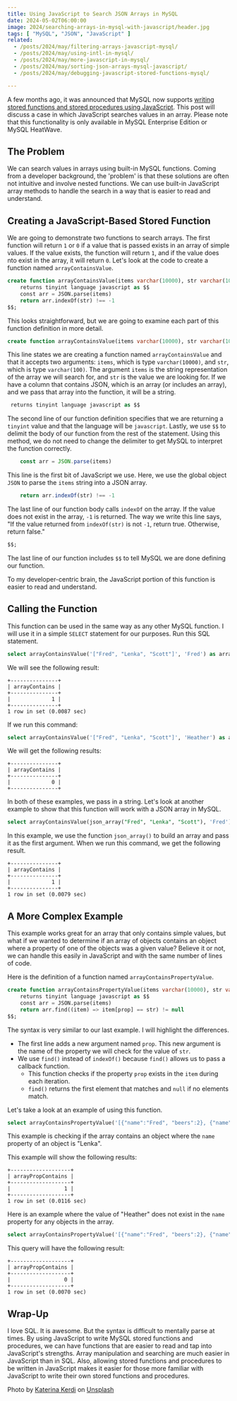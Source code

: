 ```yaml
---
title: Using JavaScript to Search JSON Arrays in MySQL
date: 2024-05-02T06:00:00
image: 2024/searching-arrays-in-mysql-with-javascript/header.jpg
tags: [ "MySQL", "JSON", "JavaScript" ]
related:
  - /posts/2024/may/filtering-arrays-javascript-mysql/
  - /posts/2024/may/using-intl-in-mysql/
  - /posts/2024/may/more-javascript-in-mysql/
  - /posts/2024/may/sorting-json-arrays-mysql-javascript/
  - /posts/2024/may/debugging-javascript-stored-functions-mysql/

---
```


A few months ago, it was announced that MySQL now supports [writing stored functions and stored procedures using JavaScript](https://blogs.oracle.com/mysql/post/introducing-javascript-support-in-mysql). This post will discuss a case in which JavaScript searches values in an array. Please note that this functionality is only available in MySQL Enterprise Edition or MySQL HeatWave.

## The Problem

We can search values in arrays using built-in MySQL functions. Coming from a developer background, the 'problem' is that these solutions are often not intuitive and involve nested functions. We can use built-in JavaScript array methods to handle the search in a way that is easier to read and understand.

## Creating a JavaScript-Based Stored Function

We are going to demonstrate two functions to search arrays. The first function will return `1` or `0` if a value that is passed exists in an array of simple values. If the value exists, the function will return `1`, and if the value does nto exist in the array, it will return `0`. Let's look at the code to create a function named `arrayContainsValue`.

```sql
create function arrayContainsValue(items varchar(10000), str varchar(100))
    returns tinyint language javascript as $$
    const arr = JSON.parse(items)
    return arr.indexOf(str) !== -1
$$;
```

This looks straightforward, but we are going to examine each part of this function definition in more detail.

```sql
create function arrayContainsValue(items varchar(10000), str varchar(100))
```

This line states we are creating a function named `arrayContainsValue` and that it accepts two arguments: `items`, which is type `varchar(10000)`, and `str`, which is type `varchar(100)`. The argument `items` is the string representation of the array we will search for, and `str` is the value we are looking for. If we have a column that contains JSON, which is an array (or includes an array),  and we pass that array into the function, it will be a string.

```sql
 returns tinyint language javascript as $$
```

The second line of our function definition specifies that we are returning a `tinyint` value and that the language will be `javascript`. Lastly, we use `$$` to delimit the body of our function from the rest of the statement. Using this method, we do not need to change the delimiter to get MySQL to interpret the function correctly.

```javascript
    const arr = JSON.parse(items)
```

This line is the first bit of JavaScript we use. Here, we use the global object `JSON` to parse the `items` string into a JSON array.

```javascript
    return arr.indexOf(str) !== -1
```

The last line of our function body calls `indexOf` on the array. If the value does not exist in the array, `-1` is returned. The way we write this line says, "If the value returned from `indexOf(str)` is not `-1`, return true. Otherwise, return false."

```sql
$$;
```

The last line of our function includes `$$` to tell MySQL we are done defining our function.

To my developer-centric brain, the JavaScript portion of this function is easier to read and understand.

## Calling the Function

This function can be used in the same way as any other MySQL function. I will use it in a simple `SELECT` statement for our purposes. Run this SQL statement.

```sql
select arrayContainsValue('["Fred", "Lenka", "Scott"]', 'Fred') as arrayContains;
```

We will see the following result:

```text
+---------------+
| arrayContains |
+---------------+
|             1 |
+---------------+
1 row in set (0.0087 sec)
```

If we run this command:

```sql
select arrayContainsValue('["Fred", "Lenka", "Scott"]', 'Heather') as arrayContains;
```

We will get the following results:

```text
+---------------+
| arrayContains |
+---------------+
|             0 |
+---------------+
```

In both of these examples, we pass in a string. Let's look at another example to show that this function will work with a JSON array in MySQL.

```sql
select arrayContainsValue(json_array("Fred", "Lenka", "Scott"), 'Fred') as arrayContains;
```

In this example, we use the function `json_array()` to build an array and pass it as the first argument. When we run this command, we get the following result.

```text
+---------------+
| arrayContains |
+---------------+
|             1 |
+---------------+
1 row in set (0.0079 sec)
```

## A More Complex Example

This example works great for an array that only contains simple values, but what if we wanted to determine if an array of objects contains an object where a property of one of the objects was a given value? Believe it or not, we can handle this easily in JavaScript and with the same number of lines of code.

Here is the definition of a function named `arrayContainsPropertyValue`.

```sql
create function arrayContainsPropertyValue(items varchar(10000), str varchar(100), prop varchar(100))
    returns tinyint language javascript as $$
    const arr = JSON.parse(items)
    return arr.find((item) => item[prop] == str) != null
$$;
```

The syntax is very similar to our last example. I will highlight the differences.

* The first line adds a new argument named `prop`. This new argument is the name of the property we will check for the value of `str`.
* We use `find()` instead of `indexOf()` because `find()` allows us to pass a callback function.
  * This function checks if the property `prop` exists in the `item` during each iteration.
  * `find()` returns the first element that matches and `null` if no elements match.

Let's take a look at an example of using this function.

```sql
select arrayContainsPropertyValue('[{"name":"Fred", "beers":2}, {"name":"Scott", "beers":3}, {"name":"Lenka", "beers":1}]', 'Lenka', 'name') as arrayPropContains;
```

This example is checking if the array contains an object where the `name` property of an object is "Lenka".

This example will show the following results:

```text
+-------------------+
| arrayPropContains |
+-------------------+
|                 1 |
+-------------------+
1 row in set (0.0116 sec)
```

Here is an example where the value of "Heather" does not exist in the `name` property for any objects in the array.

```sql
select arrayContainsPropertyValue('[{"name":"Fred", "beers":2}, {"name":"Scott", "beers":3}, {"name":"Lenka", "beers":1}]', 'Heather', 'name') as arrayPropContains;
```

This query will have the following result:

```text
+-------------------+
| arrayPropContains |
+-------------------+
|                 0 |
+-------------------+
1 row in set (0.0070 sec)
```

## Wrap-Up

I love SQL. It is awesome. But the syntax is difficult to mentally parse at times. By using JavaScript to write MySQL stored functions and procedures, we can have functions that are easier to read and tap into JavaScript's strengths. Array manipulation and searching are much easier in JavaScript than in SQL. Also, allowing stored functions and procedures to be written in JavaScript makes it easier for those more familiar with JavaScript to write their own stored functions and procedures.


Photo by <a href="https://unsplash.com/@katekerdi?utm_content=creditCopyText&utm_medium=referral&utm_source=unsplash">Katerina Kerdi</a> on <a href="https://unsplash.com/photos/woman-walking-on-sand-dunes-during-daytime-_OyMf5BbAxA?utm_content=creditCopyText&utm_medium=referral&utm_source=unsplash">Unsplash</a>
  
